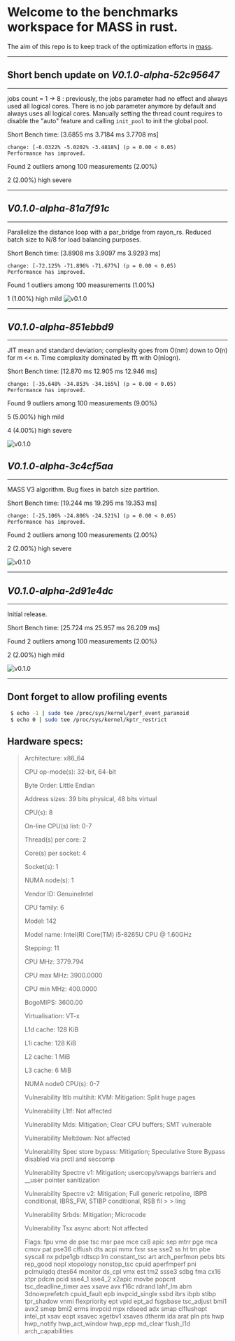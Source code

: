 # Welcome to the benchmarks workspace for MASS in rust.
The aim of this repo is to keep track of the optimization efforts in [mass](https://github.com/CAGS295/mass).

---
## Short bench update on *V0.1.0-alpha-52c95647* 
---
jobs count = 1 -> 8 : previously, the jobs parameter had no effect and always used all logical cores. There is no job parameter anymore by default and always uses all logical cores. Manually setting the thread count requires to disable the "auto" feature and calling `init_pool` to init the global pool.


Short Bench time:   [3.6855 ms 3.7184 ms 3.7708 ms]


    change: [-6.0322% -5.0202% -3.4818%] (p = 0.00 < 0.05)
    Performance has improved.
Found 2 outliers among 100 measurements (2.00%)

  2 (2.00%) high severe

---
## *V0.1.0-alpha-81a7f91c*
---
Parallelize the distance loop with a par_bridge from rayon_rs. Reduced batch size to N/8 for load balancing purposes.

Short Bench time:   [3.8908 ms 3.9097 ms 3.9293 ms]


    change: [-72.125% -71.896% -71.677%] (p = 0.00 < 0.05)
    Performance has improved.

Found 1 outliers among 100 measurements (1.00%)

  1 (1.00%) high mild
![v0.1.0](flamegraphs/V0.1.0-alpha-81a7f91c.svg)

---
## *V0.1.0-alpha-851ebbd9*
---
JIT mean and standard deviation; complexity goes from  O(nm) down to O(n) for m << n.
Time complexity dominated by fft with O(nlogn).


Short Bench time:   [12.870 ms 12.905 ms 12.946 ms]

    change: [-35.648% -34.853% -34.165%] (p = 0.00 < 0.05)
    Performance has improved.

Found 9 outliers among 100 measurements (9.00%)

  5 (5.00%) high mild

  4 (4.00%) high severe

![v0.1.0](flamegraphs/V0.1.0-alpha-851ebbd9.svg)
## *V0.1.0-alpha-3c4cf5aa*
---
MASS V3 algorithm.
Bug fixes in batch size partition.

 Short Bench time:   [19.244 ms 19.295 ms 19.353 ms]

    change: [-25.106% -24.806% -24.521%] (p = 0.00 < 0.05)
    Performance has improved.

Found 2 outliers among 100 measurements (2.00%)

  2 (2.00%) high severe

![v0.1.0](flamegraphs/V0.1.0-alpha-2d91e4dc.svg)

---

## *V0.1.0-alpha-2d91e4dc*
---
Initial release.
 
Short Bench time:   [25.724 ms 25.957 ms 26.209 ms]

 Found 2 outliers among 100 measurements (2.00%)

  2 (2.00%) high mild


![v0.1.0](flamegraphs/V0.1.0-alpha-2d91e4dc.svg)

---

## Dont forget to allow profiling events

```bash
 $ echo -1 | sudo tee /proc/sys/kernel/perf_event_paranoid
 $ echo 0 | sudo tee /proc/sys/kernel/kptr_restrict
 ```

## Hardware specs:

> Architecture:                    x86_64
>
> CPU op-mode(s):                  32-bit, 64-bit
> 
> Byte Order:                      Little Endian
> 
> Address sizes:                   39 bits physical, 48 bits virtual
> 
> CPU(s):                          8
> 
> On-line CPU(s) list:             0-7
> 
>
> Thread(s) per core:              2
>
> Core(s) per socket:              4
>
> Socket(s):                       1
>
> NUMA node(s):                    1
>
> Vendor ID:                       GenuineIntel
>
> CPU family:                      6
>
> Model:                           142
>
> Model name:                      Intel(R) Core(TM) i5-8265U CPU @ 1.60GHz
>
> Stepping:                        11
>
> CPU MHz:                         3779.794
>
> CPU max MHz:                     3900.0000
>
> CPU min MHz:                     400.0000
>
> BogoMIPS:                        3600.00
>
> Virtualisation:                  VT-x
>
> L1d cache:                       128 KiB
>
> L1i cache:                       128 KiB
>
> L2 cache:                        1 MiB
>
> L3 cache:                        6 MiB
>
> NUMA node0 CPU(s):               0-7
>
> Vulnerability Itlb multihit:     KVM: Mitigation: Split huge pages
>
> Vulnerability L1tf:              Not affected
>
> Vulnerability Mds:               Mitigation; Clear CPU buffers; SMT vulnerable
>
> Vulnerability Meltdown:          Not affected
>
> Vulnerability Spec store bypass: Mitigation; Speculative Store Bypass disabled via prctl and seccomp
>
> Vulnerability Spectre v1:        Mitigation; usercopy/swapgs barriers and __user pointer sanitization
>
> Vulnerability Spectre v2:        Mitigation; Full generic retpoline, IBPB conditional, IBRS_FW, STIBP conditional, RSB fil
                                 >
                                 > ling
>
> Vulnerability Srbds:             Mitigation; Microcode
>
> Vulnerability Tsx async abort:   Not affected
>
> Flags:                           fpu vme de pse tsc msr pae mce cx8 apic sep mtrr pge mca cmov pat pse36 clflush dts acpi 
mmx fxsr sse sse2 ss ht tm pbe syscall nx pdpe1gb rdtscp lm constant_tsc art arch_perfmon
pebs bts rep_good nopl xtopology nonstop_tsc cpuid aperfmperf pni pclmulqdq dtes64 monitor ds_cpl vmx est tm2 ssse3 sdbg fma cx16 xtpr pdcm pcid sse4_1 sse4_2 x2apic movbe popcnt tsc_deadline_timer aes xsave avx f16c rdrand lahf_lm abm 3dnowprefetch cpuid_fault epb 
invpcid_single ssbd ibrs ibpb stibp tpr_shadow vnmi flexpriority ept vpid ept_ad fsgsbase
tsc_adjust bmi1 avx2 smep bmi2 erms invpcid mpx rdseed adx smap clflushopt intel_pt xsav
eopt xsavec xgetbv1 xsaves dtherm ida arat pln pts hwp hwp_notify hwp_act_window hwp_epp 
md_clear flush_l1d arch_capabilities